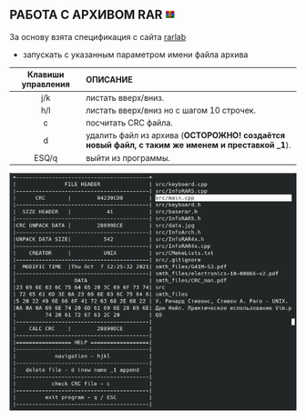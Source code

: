 РАБОТА С АРХИВОМ RAR <img src="https://github.com/predbannikov/readMetaData/blob/master/rar.png" width="16">
--------------------

За основу взята спецификация с сайта [rarlab][1]

- запускать с указанным параметром имени файла архива

|Клавиши управления|ОПИСАНИЕ|
|:-------------:|:------------------|
|j/k| листать вверх/вниз. |
| h/l | листать вверх/вниз но с шагом 10 строчек. 
|c| посчитать CRC файла. |
|d| удалить файл из архива (**ОСТОРОЖНО! создаётся новый файл, с таким же именем и преставкой _1**). |
|ESQ/q| выйти из программы. |

[1]: https://www.rarlab.com/technote.htm

![alt-текст][logo]

[logo]: https://github.com/predbannikov/readMetaData/blob/master/screenshot.png
 "работа программы"

